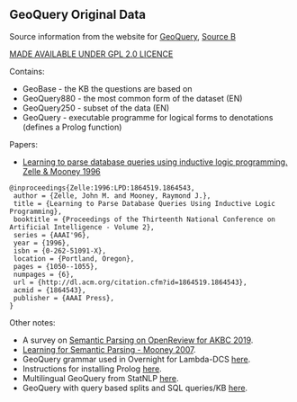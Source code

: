 ## GeoQuery Original Data

Source information from the website for [GeoQuery](http://www.cs.utexas.edu/users/ml/geo.html), [Source B](http://www.cs.utexas.edu/~ml/nldata/geoquery.html)

[MADE AVAILABLE UNDER GPL 2.0 LICENCE](https://www.gnu.org/licenses/old-licenses/gpl-2.0.en.html)

Contains:
* GeoBase - the KB the questions are based on
* GeoQuery880 - the most common form of the dataset (EN)
* GeoQuery250 - subset of the data (EN)
* GeoQuery - executable programme for logical forms to denotations (defines a Prolog function)

Papers:
* [Learning to parse database queries using inductive logic programming. Zelle & Mooney 1996](https://www.cs.utexas.edu/~ml/papers/chill-aaai-96.pdf)
```
@inproceedings{Zelle:1996:LPD:1864519.1864543,
 author = {Zelle, John M. and Mooney, Raymond J.},
 title = {Learning to Parse Database Queries Using Inductive Logic Programming},
 booktitle = {Proceedings of the Thirteenth National Conference on Artificial Intelligence - Volume 2},
 series = {AAAI'96},
 year = {1996},
 isbn = {0-262-51091-X},
 location = {Portland, Oregon},
 pages = {1050--1055},
 numpages = {6},
 url = {http://dl.acm.org/citation.cfm?id=1864519.1864543},
 acmid = {1864543},
 publisher = {AAAI Press},
} 
```

Other notes:
* A survey on [Semantic Parsing on OpenReview for AKBC 2019](https://openreview.net/forum?id=HylaEWcTT7).
* [Learning for Semantic Parsing - Mooney 2007](https://link.springer.com/content/pdf/10.1007%2F978-3-540-70939-8.pdf).
* GeoQuery grammar used in Overnight for Lambda-DCS [here](https://worksheets.codalab.org/rest/bundles/0x40d0664a7a3c4afc853e0509e546c6c4/contents/blob/geo880.grammar).
* Instructions for installing Prolog [here](https://wwu-pi.github.io/tutorials/lectures/lsp/010_install_swi_prolog.html).
* Multilingual GeoQuery from StatNLP [here](http://www.statnlp.org/software/dataset).
* GeoQuery with query based splits and SQL queries/KB [here](https://github.com/jkkummerfeld/text2sql-data).